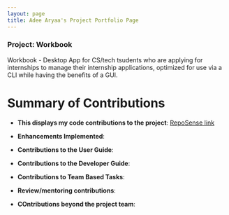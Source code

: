 ```yaml
---
layout: page
title: Adee Aryaa's Project Portfolio Page
---
```


### Project: Workbook

Workbook - Desktop App for CS/tech tsudents who are applying for internships to manage their internship applications, optimized for use via a CLI while having the benefits of a GUI.

# Summary of Contributions

* **This displays my code contributions to the project**: [RepoSense link]()

* **Enhancements Implemented**:


* **Contributions to the User Guide**:


* **Contributions to the Developer Guide**:
  

* **Contributions to Team Based Tasks**:
 

* **Review/mentoring contributions**:
 
* **COntributions beyond the project team**:


